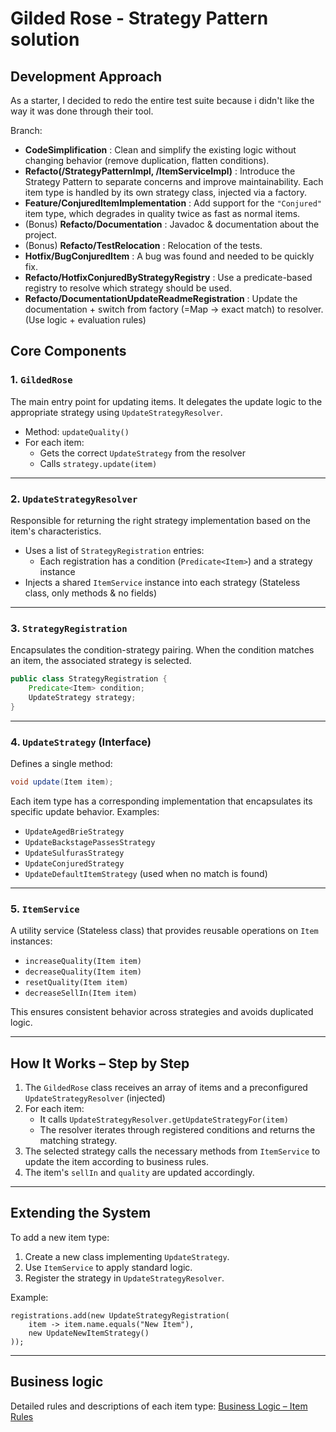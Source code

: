 # Gilded Rose - Strategy Pattern solution

## Development Approach

As a starter, I decided to redo the entire test suite because i didn't like the way it was done through their tool.

Branch:
- **CodeSimplification** : Clean and simplify the existing logic without changing behavior (remove duplication, flatten conditions).
- **Refacto(/StrategyPatternImpl, /ItemServiceImpl)** : Introduce the Strategy Pattern to separate concerns and improve maintainability. Each item type is handled by its own strategy class, injected via a factory.
- **Feature/ConjuredItemImplementation** : Add support for the `"Conjured"` item type, which degrades in quality twice as fast as normal items.
- (Bonus) **Refacto/Documentation** : Javadoc & documentation about the project.
- (Bonus) **Refacto/TestRelocation** : Relocation of the tests.
- **Hotfix/BugConjuredItem** : A bug was found and needed to be quickly fix.
- **Refacto/HotfixConjuredByStrategyRegistry** : Use a predicate-based registry to resolve which strategy should be used.
- **Refacto/DocumentationUpdateReadmeRegistration** : Update the documentation + switch from factory (=Map -> exact match) to resolver. (Use logic + evaluation rules)

## Core Components

### 1. `GildedRose`
The main entry point for updating items. It delegates the update logic to the appropriate strategy using `UpdateStrategyResolver`.

- Method: `updateQuality()`
- For each item:
    - Gets the correct `UpdateStrategy` from the resolver
    - Calls `strategy.update(item)`

---

### 2. `UpdateStrategyResolver`
Responsible for returning the right strategy implementation based on the item's characteristics.

- Uses a list of `StrategyRegistration` entries:
    - Each registration has a condition (`Predicate<Item>`) and a strategy instance
- Injects a shared `ItemService` instance into each strategy (Stateless class, only methods & no fields)

---

### 3. `StrategyRegistration`
Encapsulates the condition-strategy pairing. When the condition matches an item, the associated strategy is selected.

```java
public class StrategyRegistration {
    Predicate<Item> condition;
    UpdateStrategy strategy;
}
```

---

### 4. `UpdateStrategy` (Interface)
Defines a single method:

```java
void update(Item item);
```
Each item type has a corresponding implementation that encapsulates its specific update behavior.
Examples:
- `UpdateAgedBrieStrategy`
- `UpdateBackstagePassesStrategy`
- `UpdateSulfurasStrategy`
- `UpdateConjuredStrategy`
- `UpdateDefaultItemStrategy` (used when no match is found)

---

### 5. `ItemService`
A utility service (Stateless class) that provides reusable operations on `Item` instances:
- `increaseQuality(Item item)`
- `decreaseQuality(Item item)`
- `resetQuality(Item item)`
- `decreaseSellIn(Item item)`

This ensures consistent behavior across strategies and avoids duplicated logic.

---

## How It Works – Step by Step

1. The `GildedRose` class receives an array of items and a preconfigured `UpdateStrategyResolver` (injected)
2. For each item:
    - It calls `UpdateStrategyResolver.getUpdateStrategyFor(item)`
    - The resolver iterates through registered conditions and returns the matching strategy.
3. The selected strategy calls the necessary methods from `ItemService` to update the item according to business rules.
4. The item's `sellIn` and `quality` are updated accordingly.

---
## Extending the System

To add a new item type:
1. Create a new class implementing `UpdateStrategy`.
2. Use `ItemService` to apply standard logic.
3. Register the strategy in `UpdateStrategyResolver`.

Example:

```
registrations.add(new UpdateStrategyRegistration(
    item -> item.name.equals("New Item"),
    new UpdateNewItemStrategy()
));
```

---
## Business logic

Detailed rules and descriptions of each item type: [Business Logic – Item Rules](docs/BL-items-rules.md)
